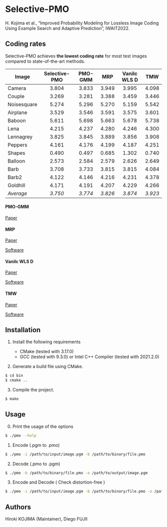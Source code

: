 # Selective-PMO

H. Kojima et al., “Improved Probability Modeling for Lossless Image Coding Using Example Search and Adaptive Prediction”, IWAIT2022.

## Coding rates

Selective-PMO achieves **the lowest coding rate** for most test images compared to state-of-the-art methods.

| Image       | Selective-PMO | PMO-GMM | MRP   | Vanilc WLS D | TMW   | 
| ----------- |:-------------:|:-------:|:-----:|:------------:|:-----:| 
| Camera      | 3.804         | 3.833   | 3.949 | 3.995        | 4.098 | 
| Couple      | 3.269         | 3.281   | 3.388 | 3.459        | 3.446 | 
| Noisesquare | 5.274         | 5.296   | 5.270 | 5.159        | 5.542 | 
| Airplane    | 3.529         | 3.546   | 3.591 | 3.575        | 3.601 | 
| Baboon      | 5.611         | 5.698   | 5.663 | 5.678        | 5.738 | 
| Lena        | 4.215         | 4.237   | 4.280 | 4.246        | 4.300 | 
| Lennagrey   | 3.825         | 3.845   | 3.889 | 3.856        | 3.908 | 
| Peppers     | 4.161         | 4.176   | 4.199 | 4.187        | 4.251 | 
| Shapes      | 0.490         | 0.497   | 0.685 | 1.302        | 0.740 | 
| Balloon     | 2.573         | 2.584   | 2.579 | 2.626        | 2.649 | 
| Barb        | 3.708         | 3.733   | 3.815 | 3.815        | 4.084 | 
| Barb2       | 4.122         | 4.146   | 4.216 | 4.231        | 4.378 | 
| Goldhill    | 4.171         | 4.191   | 4.207 | 4.229        | 4.266 | 
| *Average*   | *3.750*       | *3.774* |*3.826*|*3.874*       |*3.923*| 

#### PMO-GMM

[Paper](https://ieeexplore.ieee.org/abstract/document/8903128)

#### MRP

[Paper](https://ieeexplore.ieee.org/document/7078076)

[Software](https://www.rs.tus.ac.jp/matsuda-lab/matsuda/mrp/index.html)

#### Vanilc WLS D

[Paper](https://ieeexplore.ieee.org/abstract/document/7393808)

[Software](https://github.com/siemens/vanilc)

#### TMW

[Paper](http://citeseerx.ist.psu.edu/viewdoc/summary?doi=10.1.1.116.3891)

[Software](https://web.archive.org/web/20050914221204/http://www.csse.monash.edu.au/~bmeyer/tmw/)

## Installation

1. Install the following requirements

    - CMake (tested with 3.17.0)
    - GCC (tested with 9.3.0) or Intel C++ Compiler (tested with 2021.2.0)

2. Generate a build file using CMake.

```bash
$ cd bin
$ cmake ..
```

3. Compile the project.

```bash
$ make
```

## Usage

0. Print the usage of the options

```bash
$ ./pmo --help
```

1. Encode (.pgm to .pmo)

```bash
$ ./pmo -i /path/to/input/image.pgm -b /path/to/binary/file.pmo
```

2. Decode (.pmo to .pgm)

```bash
$ ./pmo -b /path/to/binary/file.pmo -o /path/to/output/image.pgm
```

3. Encode and Decode ( Check distortion-free )

```bash
$ ./pmo -i /path/to/input/image.pgm -b /path/to/binary/file.pmo -o /path/to/output/image.pgm
```

## Authors

Hiroki KOJIMA (Maintainer), Diego FUJII
